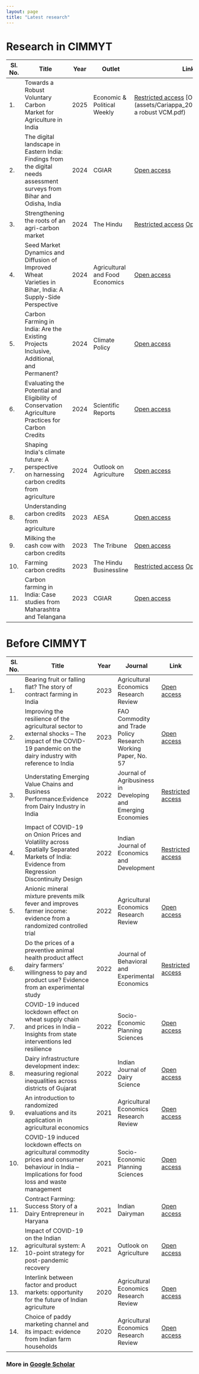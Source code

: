 ```yaml
---
layout: page
title: "Latest research"
---
```

# Research in CIMMYT #

Sl. No.| Title | Year | Outlet | Link
------------ | ------------- | ------------ | ------------- | -------------
1. | Towards a Robust Voluntary Carbon Market for Agriculture in India | 2025 | Economic & Political Weekly | [Restricted access](https://www.epw.in/journal/2025/7/commentary/towards-robust-voluntary-carbon-market-agriculture.html) [Open access](assets/Cariappa_2025_EPW_Towards a robust VCM.pdf)
2. | The digital landscape in Eastern India: Findings from the digital needs assessment surveys from Bihar and Odisha, India | 2024 | CGIAR | [Open access](https://cgspace.cgiar.org/items/6fc0913b-28f5-42b9-8eac-bc98b0df0d37)
3. | Strengthening the roots of an agri-carbon market | 2024 | The Hindu | [Restricted access](https://www.thehindu.com/opinion/op-ed/strengthening-the-roots-of-an-agri-carbon-market/article69001526.ece) [Open access](https://www.researchgate.net/publication/387219223_Op-ed_Strengthening_the_roots_of_an_agri-carbon_market_in_The_Hindu)
4. | Seed Market Dynamics and Diffusion of Improved Wheat Varieties in Bihar, India: A Supply-Side Perspective | 2024 | Agricultural and Food Economics | [Open access](https://link.springer.com/article/10.1186/s40100-024-00330-w)
5. | Carbon Farming in India: Are the Existing Projects Inclusive, Additional, and Permanent? | 2024 | Climate Policy | [Open access](https://www.tandfonline.com/doi/full/10.1080/14693062.2024.2416497)
6. | Evaluating the Potential and Eligibility of Conservation Agriculture Practices for Carbon Credits | 2024 | Scientific Reports | [Open access](https://www.nature.com/articles/s41598-024-59262-6)
7. | Shaping India's climate future: A perspective on harnessing carbon credits from agriculture | 2024 | Outlook on Agriculture | [Open access](https://doi.org/10.1177/00307270241240778)
8. | Understanding carbon credits from agriculture | 2023 | AESA | [Open access](https://cgspace.cgiar.org/handle/10568/132461) 
9. | Milking the cash cow with carbon credits | 2023 | The Tribune | [Open access](https://www.tribuneindia.com/news/features/milking-the-cash-cow-with-carbon-credits-534945)
10. | Farming carbon credits | 2023 | The Hindu Businessline | [Restricted access](https://www.thehindubusinessline.com/opinion/farming-carbon-credits/article67559222.ece) [Open access](https://www.researchgate.net/publication/375861068_Farming_carbon_credits)
11. | Carbon farming in India: Case studies from Maharashtra and Telangana | 2023 | CGIAR | [Open access](https://cgspace.cgiar.org/handle/10568/134967)
   

# Before CIMMYT #

Sl. No.| Title | Year | Journal | Link
------------ | ------------- | ------------ | ------------- | -------------
1. | Bearing fruit or falling flat? The story of contract farming in India | 2023 |  Agricultural Economics Research Review | [Open access](https://www.researchgate.net/publication/373277709_Bearing_fruit_or_falling_flat_The_story_of_contract_farming_in_India)
2. | Improving the resilience of the agricultural sector to external shocks – The impact of the COVID-19 pandemic on the dairy industry with reference to India | 2023 | FAO Commodity and Trade Policy Research Working Paper, No. 57 | [Open access](https://www.fao.org/documents/card/en?details=cc8187en)
3. | Understating Emerging Value Chains and Business Performance:Evidence from Dairy Industry in India | 2022 | Journal of Agribusiness in Developing and Emerging Economies | [Restricted access](https://doi.org/10.1108/JADEE-10-2022-0219)
4. | Impact of COVID-19 on Onion Prices and Volatility across Spatially Separated Markets of India: Evidence from Regression Discontinuity Design | 2022 | Indian Journal of Economics and Development | [Restricted access](https://www.researchgate.net/publication/363892126_Impact_of_COVID-19_on_Onion_Prices_and_Volatility_across_Spatially_Separated_Markets_of_India_Evidence_from_Regression_Discontinuity_Design)
5. | Anionic mineral mixture prevents milk fever and improves farmer income: evidence from a randomized controlled trial | 2022 | Agricultural Economics Research Review | [Open access](https://www.researchgate.net/publication/363661142_Anionic_mineral_mixture_prevents_milk_fever_and_improves_farmer_income_evidence_from_a_randomized_controlled_trial)
6. | Do the prices of a preventive animal health product affect dairy farmers’ willingness to pay and product use? Evidence from an experimental study | 2022 | Journal of Behavioral and Experimental Economics | [Restricted access](https://doi.org/10.1016/j.socec.2022.101925)
7. | COVID-19 induced lockdown effect on wheat supply chain and prices in India – Insights from state interventions led resilience | 2022 | Socio-Economic Planning Sciences | [Open access](https://www.sciencedirect.com/science/article/pii/S0038012122001616) 
8. | Dairy infrastructure development index: measuring regional inequalities across districts of Gujarat | 2022 | Indian Journal of Dairy Science | [Open access](https://www.researchgate.net/publication/358978731_Dairy_infrastructure_development_index_measuring_regional_inequalities_across_districts_of_Gujarat)
9. | An introduction to randomized evaluations and its application in agricultural economics | 2021 | Agricultural Economics Research Review | [Open access](https://www.researchgate.net/publication/359414869_An_introduction_to_randomized_evaluations_and_its_application_in_agricultural_economics)
10. | COVID-19 induced lockdown effects on agricultural commodity prices and consumer behaviour in India – Implications for food loss and waste management | 2021 | Socio-Economic Planning Sciences | [Open access](https://www.sciencedirect.com/science/article/pii/S003801212100152X)
11. | Contract Farming: Success Story of a Dairy Entrepreneur in Haryana| 2021 | Indian Dairyman | [Open access](https://www.researchgate.net/publication/353769653_Contract_Farming_Success_Story_of_a_Dairy_Entrepreneur_in_Haryana)
12. | Impact of COVID-19 on the Indian agricultural system: A 10-point strategy for post-pandemic recovery | 2021 | Outlook on Agriculture | [Open access](https://journals.sagepub.com/doi/full/10.1177/0030727021989060)
13. | Interlink between factor and product markets: opportunity for the future of Indian agriculture | 2020 | Agricultural Economics Research Review | [Open access](https://ageconsearch.umn.edu/record/310338?ln=en)
14. | Choice of paddy marketing channel and its impact: evidence from Indian farm households | 2020 | Agricultural Economics Research Review | [Open access](https://ageconsearch.umn.edu/record/310324?ln=en)


### More in [Google Scholar](https://scholar.google.co.in/citations?user=qMcgmwIAAAAJ&hl=en) ###
